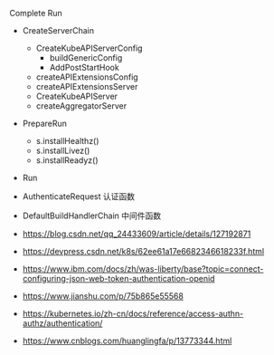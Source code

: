 Complete
Run
- CreateServerChain
  - CreateKubeAPIServerConfig
    - buildGenericConfig
    - AddPostStartHook
  - createAPIExtensionsConfig
  - createAPIExtensionsServer
  - CreateKubeAPIServer
  - createAggregatorServer
- PrepareRun
  - s.installHealthz() 
  - s.installLivez()
  - s.installReadyz()
- Run








- AuthenticateRequest 认证函数
- DefaultBuildHandlerChain 中间件函数
- https://blog.csdn.net/qq_24433609/article/details/127192871
- https://devpress.csdn.net/k8s/62ee61a17e6682346618233f.html
- https://www.ibm.com/docs/zh/was-liberty/base?topic=connect-configuring-json-web-token-authentication-openid
- https://www.jianshu.com/p/75b865e55568
- https://kubernetes.io/zh-cn/docs/reference/access-authn-authz/authentication/
- https://www.cnblogs.com/huanglingfa/p/13773344.html

